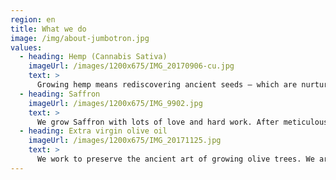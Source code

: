 ```yaml
---
region: en
title: What we do
image: /img/about-jumbotron.jpg
values:
  - heading: Hemp (Cannabis Sativa)
    imageUrl: /images/1200x675/IMG_20170906-cu.jpg
    text: >
      Growing hemp means rediscovering ancient seeds – which are nurtured by, and bound to, a distinctive piece of land and soil. Hemp tells a different story of farming: a story of daily care, respect and resource preservation.
  - heading: Saffron
    imageUrl: /images/1200x675/IMG_9902.jpg
    text: >
      We grow Saffron with lots of love and hard work. After meticulously sorting the stigmas (the female part of the flower that produces the saffron spice), we dry them at low temperatures to lock in aroma and taste.
  - heading: Extra virgin olive oil
    imageUrl: /images/1200x675/IMG_20171125.jpg
    text: >
      We work to preserve the ancient art of growing olive trees. We are mindful of protecting our environment and landscape. And we are committed to promoting and developing a culture of olive oil – inviting anyone who chooses liquid gold for their kitchen to become a discerning customer. As producers, we apply ethics that value the Italian craft of nurturing olive groves to extract exquisite oil – in the multitude of local varieties that enrich our *Bel Paese*.
---
```



